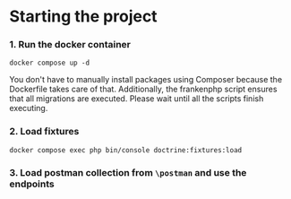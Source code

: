 # Starting the project

### 1. Run the docker container
`docker compose up -d`


You don't have to manually install packages using Composer because the Dockerfile 
takes care of that. Additionally, the frankenphp script ensures that all migrations 
are executed. Please wait until all the scripts finish executing.

### 2. Load fixtures
`docker compose exec php bin/console doctrine:fixtures:load`

### 3. Load postman collection from `\postman` and use the endpoints
